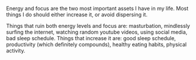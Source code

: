 Energy and focus are the two most important assets I have in my life. Most things I do should either increase it, or avoid dispersing it. 

Things that ruin both energy levels and focus are: masturbation, mindlessly surfing the internet, watching random youtube videos, using social media, bad sleep schedule.
Things that increase it are: good sleep schedule, productivity (which definitely compounds), healthy eating habits, physical activity.